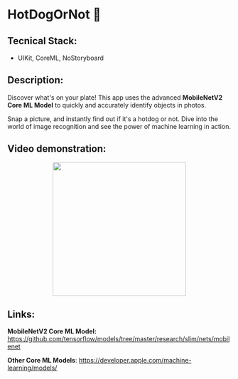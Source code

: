 # HotDogOrNot 🌭

## Tecnical Stack:
* UIKit, CoreML, NoStoryboard

## Description:
Discover what's on your plate!
This app uses the advanced **MobileNetV2 Core ML Model** to quickly and accurately identify objects in photos.

Snap a picture, and instantly find out if it's a hotdog or not.
Dive into the world of image recognition and see the power of machine learning in action.

## Video demonstration:

<p align="center">
  <img src="https://github.com/Kirilloao/HotDogOrNot/blob/main/hotdotApp.gif" width="300"/>
</p>

## Links:
**MobileNetV2 Core ML Model:** https://github.com/tensorflow/models/tree/master/research/slim/nets/mobilenet

**Other Core ML Models**: https://developer.apple.com/machine-learning/models/
